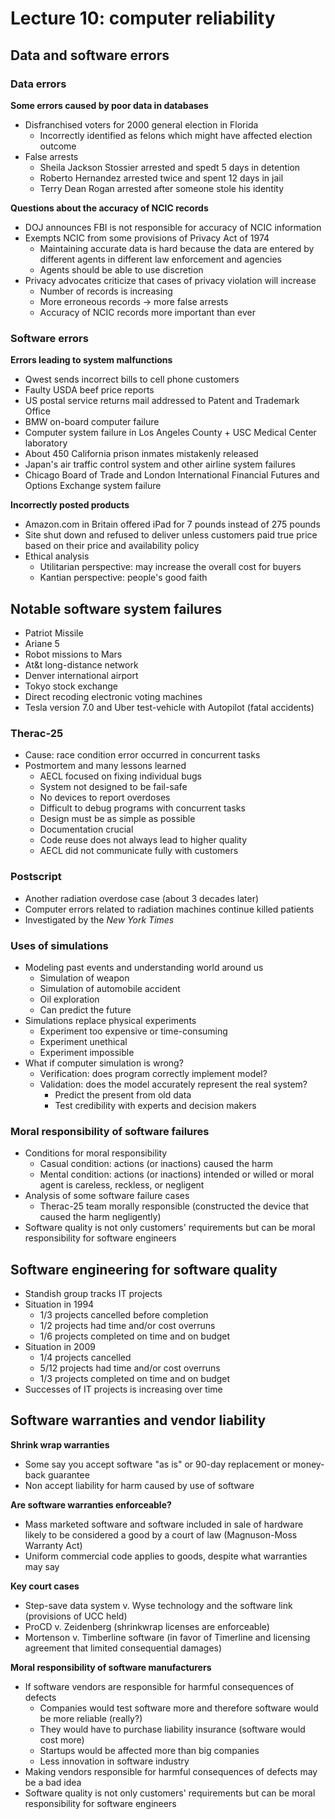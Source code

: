 # Lecture 10: computer reliability

## Data and software errors

### Data errors

**Some errors caused by poor data in databases**

- Disfranchised voters for 2000 general election in Florida
  - Incorrectly identified as felons which might have affected election outcome
- False arrests
  - Sheila Jackson Stossier arrested and spedt  5 days in detention
  - Roberto Hernandez arrested twice and spent 12 days in jail
  - Terry Dean Rogan arrested after someone stole his identity

**Questions about the accuracy of NCIC records**

- DOJ announces FBI is not responsible for accuracy of NCIC information
- Exempts NCIC from some provisions of Privacy Act of 1974
  - Maintaining accurate data is hard because the data are entered by different agents in different law enforcement and agencies
  - Agents should be able to use discretion
- Privacy advocates criticize that cases of privacy violation will increase
  - Number of records is increasing
  - More erroneous records -> more false arrests
  - Accuracy of NCIC records more important than ever

### Software errors

**Errors leading to system malfunctions**

- Qwest sends incorrect bills to cell phone customers
- Faulty USDA beef price reports
- US postal service returns mail addressed to Patent and Trademark Office
- BMW on-board computer failure
- Computer system failure in Los Angeles County + USC Medical Center laboratory
- About 450 California prison inmates mistakenly released
- Japan's air traffic control system and other airline system failures
- Chicago Board of Trade and London International Financial Futures and Options Exchange system failure

**Incorrectly posted products**

- Amazon.com in Britain offered iPad for 7 pounds instead of 275 pounds
- Site shut down and refused to deliver unless customers paid true price based on their price and availability policy
- Ethical analysis
  - Utilitarian perspective: may increase the overall cost for buyers
  - Kantian perspective: people's good faith

## Notable software system failures

- Patriot Missile
- Ariane 5
- Robot missions to Mars
- At&t long-distance network
- Denver international airport
- Tokyo stock exchange
- Direct recoding electronic voting machines
- Tesla version 7.0 and Uber test-vehicle with Autopilot (fatal accidents)

### Therac-25

- Cause: race condition error occurred in concurrent tasks
- Postmortem and many lessons learned
  - AECL focused on fixing individual bugs
  - System not designed to be fail-safe
  - No devices to report overdoses
  - Difficult to debug programs with concurrent tasks
  - Design must be as simple as possible
  - Documentation crucial
  - Code reuse does not always lead to higher quality
  - AECL did not communicate fully with customers

### Postscript

- Another radiation overdose case (about 3 decades later)
- Computer errors related to radiation machines continue killed patients
- Investigated by the *New York Times*

### Uses of simulations

- Modeling past events and understanding world around us
  - Simulation of weapon
  - Simulation of automobile accident
  - Oil exploration
  - Can predict the future
- Simulations replace physical experiments
  - Experiment too expensive or time-consuming
  - Experiment unethical
  - Experiment impossible
- What if computer simulation is wrong?
  - Verification: does program correctly implement model?
  - Validation: does the model accurately represent the real system?
    - Predict the present from old data
    - Test credibility with experts and decision makers

### Moral responsibility of software failures

- Conditions for moral responsibility
  - Casual condition: actions (or inactions) caused the harm
  - Mental condition: actions (or inactions) intended or willed or moral agent is careless, reckless, or negligent
- Analysis of some software failure cases
  - Therac-25 team morally responsible (constructed the device that caused the harm negligently)
- Software quality is not only customers' requirements but can be moral responsibility for software engineers

## Software engineering for software quality

- Standish group tracks IT projects
- Situation in 1994
  - 1/3 projects cancelled before completion
  - 1/2 projects had time and/or cost overruns
  - 1/6 projects completed on time and on budget
- Situation in 2009
  - 1/4 projects cancelled
  - 5/12 projects had time and/or cost overruns
  - 1/3 projects completed on time and on budget
- Successes of IT projects is increasing over time

## Software warranties and vendor liability

**Shrink wrap warranties**

- Some say you accept software "as is" or 90-day replacement or money-back guarantee
- Non accept liability for harm caused by use of software

**Are software warranties enforceable?**

- Mass marketed software and software included in sale of hardware likely to be considered a good by a court of law (Magnuson-Moss Warranty Act)
- Uniform commercial code applies to goods, despite what warranties may say

**Key court cases**

- Step-save data system v. Wyse technology and the software link (provisions of UCC held)
- ProCD v. Zeidenberg (shrinkwrap licenses are enforceable)
- Mortenson v. Timberline software (in favor of Timerline and licensing agreement that limited consequential damages)

**Moral responsibility of software manufacturers**

- If software vendors are responsible for harmful consequences of defects
  - Companies would test software more and therefore software would be more reliable (really?)
  - They would have to purchase liability insurance (software would cost more)
  - Startups would be affected more than big companies
  - Less innovation in software industry
- Making vendors responsible for harmful consequences of defects may be a bad idea
- Software quality is not only customers' requirements but can be moral responsibility for software engineers
